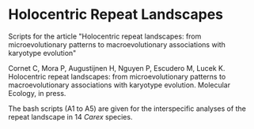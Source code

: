 # Holocentric Repeat Landscapes

Scripts for the article "Holocentric repeat landscapes: from microevolutionary patterns to macroevolutionary associations with karyotype evolution"

Cornet C, Mora P, Augustijnen H, Nguyen P, Escudero M, Lucek K. Holocentric repeat landscapes: from microevolutionary patterns to macroevolutionary associations with karyotype evolution. Molecular Ecology, in press.

The bash scripts (A1 to A5) are given for the interspecific analyses of the repeat landscape in 14 _Carex_ species.
